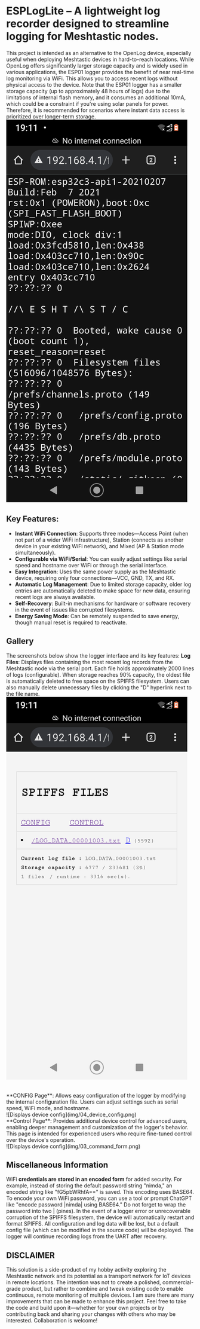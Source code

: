 # ESPLogLite – A lightweight log recorder designed to streamline logging for Meshtastic nodes.
This project is intended as an alternative to the OpenLog device, especially useful when deploying Meshtastic devices in hard-to-reach locations. While OpenLog offers significantly larger storage capacity and is widely used in various applications, the ESP01 logger provides the benefit of near real-time log monitoring via WiFi. This allows you to access recent logs without physical access to the device. Note that the ESP01 logger has a smaller storage capacity (up to approximately 48 hours of logs) due to the limitations of internal flash memory, and it consumes an additional 10mA, which could be a constraint if you're using solar panels for power. Therefore, it is recommended for scenarios where instant data access is prioritized over longer-term storage.
<br>
![Displays file log records](img/02_logfile.png)

## Key Features:
 - **Instant WiFi Connection**: Supports three modes—Access Point (when not
part of a wider WiFi infrastructure), Station (connects as another device in your existing WiFi network), and Mixed (AP & Station mode simultaneously).  
 - **Configurable via WiFi/Serial**: You can easily adjust settings like serial speed and hostname over WiFi or through the serial interface.
 - **Easy Integration**: Uses the same power supply as the Meshtastic device, requiring only four connections—VCC, GND, TX, and RX.
 - **Automatic Log Management**: Due to limited storage capacity, older log entries are automatically deleted to make space for new data, ensuring recent logs are always available.
 - **Self-Recovery**: Built-in mechanisms for hardware or software recovery in the event of issues like corrupted filesystems.
 - **Energy Saving Mode**: Can be remotely suspended to save energy, though manual reset is required to reactivate.

## Gallery
The screenshots below show the logger interface and its key features:
**Log Files**: Displays files containing the most recent log records from the Meshtastic node via the serial port. Each file holds approximately 2000 lines of logs (configurable). When storage reaches 90% capacity, the oldest file is automatically deleted to free space on the SPIFFS filesystem. Users can also manually delete unnecessary files by clicking the "D" hyperlink next to the file name.
<br>
![Displays files containing the most recent log records](img/01_logfiles.png)

<br>
**CONFIG Page**: Allows easy configuration of the logger by modifying the internal configuration file. Users can adjust settings such as serial speed, WiFi mode, and hostname.
<br>
![Displays device config](img/04_device_config.png)

<br>
**Control Page**: Provides additional device control for advanced users, enabling deeper management and customization of the logger's behavior. This page is intended for experienced users who require fine-tuned control over the device's operation.
<br>
![Displays device config](img/03_command_form.png)

## Miscellaneous Information
WiFi **credentials are stored in an encoded form** for added security. For example, instead of storing the default password string "nimda," an encoded string like "fG5pbWRhfA==" is saved. This encoding uses BASE64. To encode your own WiFi password, you can use a tool or prompt ChatGPT like "encode password |nimda| using BASE64." Do not forget to wrap the password into two | (pines).
In the event of a logger error or unrecoverable corruption of the SPIFFS filesystem, the device will automatically restart and format SPIFFS. All configuration and log data will be lost, but a default config file (which can be modified in the source code) will be deployed. The logger will continue recording logs from the UART after recovery.

## DISCLAIMER
This solution is a side-product of my hobby activity exploring the Meshtastic network and its potential as a transport network for IoT devices in remote locations. The intention was not to create a polished, commercial-grade product, but rather to combine and tweak existing code to enable continuous, remote monitoring of multiple devices. I am sure there are many improvements that can be made to enhance this project. Feel free to take the code and build upon it—whether for your own projects or by contributing back and sharing your changes with others who may be interested. Collaboration is welcome!

